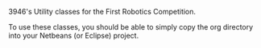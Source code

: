 3946's Utility classes for the First Robotics Competition.

To use these classes, you should be able to simply copy the org directory into your Netbeans (or Eclipse) project.
